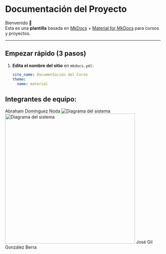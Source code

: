 # Documentación del Proyecto

Bienvenido 👋  
Esta es una **plantilla** basada en [MkDocs](https://www.mkdocs.org/) + [Material for MkDocs](https://squidfunk.github.io/mkdocs-material/) para cursos y proyectos.

---

## Empezar rápido (3 pasos)

1. **Edita el nombre del sitio** en `mkdocs.yml`:
   ```yaml
   site_name: Documentación del Curso
   theme:
     name: material

## Integrantes de equipo:

Abraham Domínguez Noda
![Diagrama del sistema](recursos/imgs/Abrahamfoto.jpg)
<img src="../recursos/imgs/ibero.jpeg" alt="Diagrama del sistema" width="420">
José Gil González Berra

